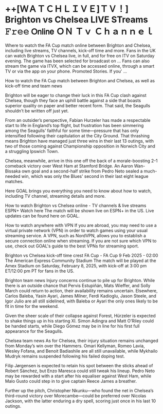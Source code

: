 # ++[ＷＡＴＣＨＬＩＶＥ]ＴＶ！] Brighton vs Chelsea LIVE STreams 𝙵𝚛𝚎𝚎 𝖮𝗇𝗅𝗂𝗇𝖾 ＯＮ Ｔｖ Ｃｈａｎｎｅｌ

Where to watch the FA Cup match online between Brighton and Chelsea, including live streams, TV channels, kick-off time and more. Fans in the UK can watch Brighton vs Chelsea live, in full, and for free on ITV on Saturday evening. The game has been selected for broadcast on ... Fans can also stream the game via ITVX, which can be accessed online, through a smart TV or via the app on your phone. Promoted Stories. If you' ...

How to watch the FA Cup match between Brighton and Chelsea, as well as kick-off time and team news

Brighton will be eager to change their luck in this FA Cup clash against Chelsea, though they face an uphill battle against a side that boasts superior quality on paper and better recent form. That said, the Seagulls shouldn’t be written off just yet.

From an outsider’s perspective, Fabian Hurzeler has made a respectable start to life in England’s top flight, but frustration has been simmering among the Seagulls’ faithful for some time—pressure that has only intensified following their capitulation at the City Ground. That thrashing means Brighton have managed just three wins in their last 13 outings, with two of those coming against Championship opposition in Norwich City and a struggling Ipswich Town.

Chelsea, meanwhile, arrive in this one off the back of a morale-boosting 2-1 comeback victory over West Ham at Stamford Bridge. An Aaron Wan-Bissaka own goal and a second-half strike from Pedro Neto sealed a much-needed win, which was only the Blues' second in their last eight league matches.

Here GOAL brings you everything you need to know about how to watch, including TV channel, streaming details and more.

How to watch Brighton vs Chelsea online - TV channels & live streams
	ESPN+	Watch here
The match will be shown live on ESPN+ in the US. Live updates can be found here on GOAL.

How to watch anywhere with VPN
If you are abroad, you may need to use a virtual private network (VPN) in order to watch games using your usual streaming service. A VPN, such as NordVPN, allows you to establish a secure connection online when streaming. If you are not sure which VPN to use, check out GOAL's guide to the best VPNs for streaming sport.

Brighton vs Chelsea kick-off time
crest
FA Cup - FA Cup
9 Feb 2025 - 02:00
The American Express Community Stadium
The match will be played at the Amex Stadium on Saturday, February 8, 2025, with kick-off at 3:00 pm ET/12:00 pm PT for fans in the US.

Brighton team news
Injury concerns continue to pile up for Brighton. While there is an outside chance that Pervis Estupiñán, Mats Wieffer, and Solly March could return to action, their availability remains uncertain. Elsewhere, Carlos Baleba, Yasin Ayari, James Milner, Ferdi Kadioglu, Jason Steele, and Igor Julio are all still sidelined, with Baleba or Ayari the only ones likely to be fit in time for the weekend.

Given the sheer scale of their collapse against Forest, Hürzeler is expected to shake things up in his starting XI. Simon Adingra and Matt O’Riley could be handed starts, while Diego Gómez may be in line for his first full appearance for the Seagulls.

Chelsea team news
As for Chelsea, their injury situation remains unchanged from Monday’s win over the Hammers. Omari Kellyman, Romeo Lavia, Wesley Fofana, and Benoit Badiashile are all still unavailable, while Mykhailo Mudryk remains suspended following his failed doping test.

Filip Jørgensen is expected to retain his spot between the sticks ahead of Robert Sánchez, but Enzo Maresca could still tweak his lineup. Pedro Neto may be rewarded with a start after his equaliser against West Ham, while Malo Gusto could step in to give captain Reece James a breather.

Further up the pitch, Christopher Nkunku—who found the net in Chelsea’s third-round victory over Morecambe—could be preferred over Nicolas Jackson, with the latter enduring a dry spell, scoring just once in his last 10 outings.
